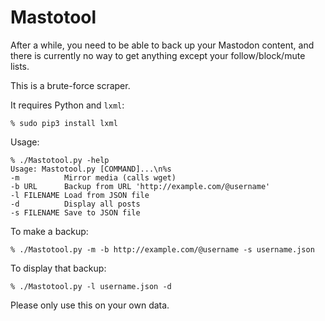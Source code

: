 # Mastotool

After a while, you need to be able to back up your Mastodon content,
and there is currently no way to get anything except your
follow/block/mute lists.

This is a brute-force scraper.

It requires Python and `lxml`:

```
% sudo pip3 install lxml
```

Usage:

```
% ./Mastotool.py -help
Usage: Mastotool.py [COMMAND]...\n%s
-m          Mirror media (calls wget)
-b URL      Backup from URL 'http://example.com/@username'
-l FILENAME Load from JSON file
-d          Display all posts
-s FILENAME Save to JSON file
```

To make a backup:

```
% ./Mastotool.py -m -b http://example.com/@username -s username.json
```

To display that backup:

```
% ./Mastotool.py -l username.json -d
```

Please only use this on your own data.
